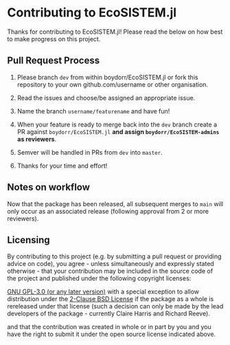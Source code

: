 # Contributing to EcoSISTEM.jl

Thanks for contributing to EcoSISTEM.jl! Please read the below on how best to make progress on this project.

## Pull Request Process

1. Please branch `dev` from within boydorr/EcoSISTEM.jl or fork this repository to your own github.com/username or other organisation.

2. Read the issues and choose/be assigned an appropriate issue.

3. Name the branch `username/featurename` and have fun!

4. When your feature is ready to merge back into the `dev` branch create a PR against `boydorr/EcoSISTEM.jl` **and assign `boydorr/EcoSISTEM-admins` as reviewers**.

5. Semver will be handled in PRs from `dev` into `master`.

6. Thanks for your time and effort!

## Notes on workflow

Now that the package has been released, all subsequent merges to `main` will only occur as an associated release (following approval from 2 or more reviewers).

## Licensing

By contributing to this project (e.g. by submitting a pull request or providing advice on code), you agree - unless simultaneously and expressly stated otherwise - that your contribution may be included in the source code of the project and published under the following copyright licenses:

[GNU GPL-3.0 (or any later version)](LICENSE.md) with a special exception to allow distribution under the [2-Clause BSD License](https://opensource.org/licenses/BSD-2-Clause) if the package as a whole is rereleased under that license (such a decision can only be made by the lead developers of the package - currently Claire Harris and Richard Reeve).

and that the contribution was created in whole or in part by you and you have the right to submit it under the open source license indicated above.
